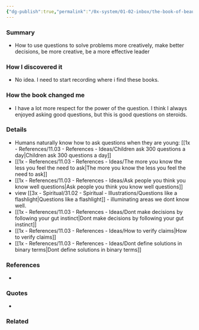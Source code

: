 ```yaml
---
{"dg-publish":true,"permalink":"/0x-system/01-02-inbox/the-book-of-beautiful-questions-warren-berger/","title":"The book of Beautiful Questions - Warren Berger","dgShowBacklinks":false}
---
```



### Summary
- How to use questions to solve problems more creatively, make better decisions, be more creative, be  a more effective leader

### How I discovered it
- No idea. I need to start recording where i find these books.

### How the book changed me
- I have a lot more respect for the power of the question. I think I always enjoyed asking good questions, but this is good questions on steroids.

### Details
- Humans naturally know how to ask questions when they are young: [[1x - References/11.03 - References - Ideas/Children ask 300 questions a day\|Children ask 300 questions a day]]
- [[1x - References/11.03 - References - Ideas/The more you know the less you feel the need to ask\|The more you know the less you feel the need to ask]]
- [[1x - References/11.03 - References - Ideas/Ask people you think you know well questions\|Ask people you think you know well questions]]
- view [[3x - Spiritual/31.02 - Spiritual - Illustrations/Questions like a flashlight\|Questions like a flashlight]] - illuminating areas we dont know well.
- [[1x - References/11.03 - References - Ideas/Dont make decisions by following your gut instinct\|Dont make decisions by following your gut instinct]]
- [[1x - References/11.03 - References - Ideas/How to verify claims\|How to verify claims]]
- [[1x - References/11.03 - References - Ideas/Dont define solutions in binary terms\|Dont define solutions in binary terms]]

### References
- 

### Quotes
- 

### Related

